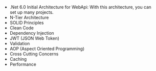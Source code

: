 - .Net 6.0 Initial Architecture for WebApi: With this architecture, you can set up many projects.
- N-Tier Architecture
- SOLID Principles
- Clean Code
- Dependency Injection
- JWT (JSON Web Token)
- Validation
- AOP (Aspect Oriented Programming)
- Cross Cutting Concerns
- Caching
- Performance
